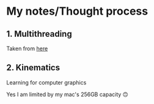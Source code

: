 # My notes/Thought process 

## 1. Multithreading
Taken from [here](https://www.youtube.com/watch?v=gvQGKRlgop4&t=16s) 
## 2. Kinematics 
Learning for computer graphics

Yes I am limited by my mac's 256GB capacity 🙃